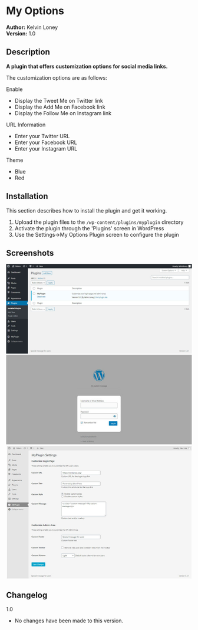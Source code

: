 # My Options

**Author:**     Kelvin Loney <br>
**Version:**     1.0 <br>


## Description 

**A plugin that offers customization options for social media links.**

The customization options are as follows: 

Enable
*   Display the Tweet Me on Twitter link
*   Display the Add Me on Facebook link
*   Display the Follow Me on Instagram link

URL Information
*   Enter your Twitter URL
*   Enter your Facebook URL
*   Enter your Instagram URL

Theme
*   Blue
*   Red



## Installation 

This section describes how to install the plugin and get it working.

1. Upload the plugin files to the `/wp-content/plugins/myplugin` directory
2. Activate the plugin through the 'Plugins' screen in WordPress
3. Use the Settings->My Options Plugin screen to configure the plugin



## Screenshots 

![My Plugin Index](https://github.com/kelvinloney/MyPlugin/blob/master/screenshots/myplugin-index.jpg)<br>
![My Plugin Login](https://github.com/kelvinloney/MyPlugin/blob/master/screenshots/myplugin-login.jpg)<br>
![My Plugin Settings](https://github.com/kelvinloney/MyPlugin/blob/master/screenshots/myplugin-settings.jpg)



##  Changelog 
 1.0
* No changes have been made to this version.
